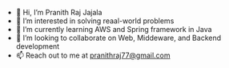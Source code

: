 - 👋 Hi, I’m Pranith Raj Jajala
- 👀 I’m interested in solving reaal-world problems
- 🌱 I’m currently learning AWS and Spring framework in Java
- 💞️ I’m looking to collaborate on Web, Middeware, and Backend development
- 📫 Reach out to me at pranithraj77@gmail.com

<!---
pranithraj/pranithraj is a ✨ special ✨ repository because its `README.md` (this file) appears on your GitHub profile.
You can click the Preview link to take a look at your changes.
--->

